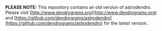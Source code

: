 **PLEASE NOTE:** This repository contains an old version of astrodendro. Please visit [http://www.dendrograms.org](http://www.dendrograms.org) and [https://github.com/dendrograms/astrodendro](https://github.com/dendrograms/astrodendro) for the latest version.